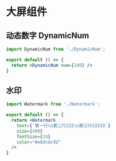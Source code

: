 # 大屏组件

## 动态数字 DynamicNum
```jsx
import DynamicNum from './DynamicNum';

export default () => {
  return <DynamicNum num={100} />
}
```

## 水印
```jsx
import Watermark from './Watermark';

export default () => {
  return <Watermark
    text={`第一行\n第二行222\n第三行33333`}
    size={400}
    fontSize={18}
    color="#e0dcdc92"
  />
}
```
